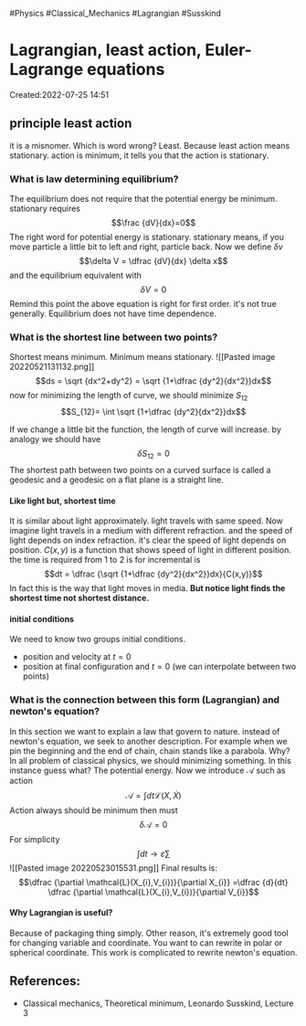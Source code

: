 
#Physics
#Classical_Mechanics
#Lagrangian
#Susskind


# Lagrangian, least action, Euler-Lagrange equations
Created:2022-07-25 14:51

## principle least action
it is a misnomer. Which is word wrong? Least. Because least action means stationary. action is minimum, it tells you that the action is stationary.

### What is law determining equilibrium?
The equilibrium does not require that the potential energy be minimum. stationary requires $$\frac {dV}{dx}=0$$The right word for potential energy is stationary. stationary means, if you move particle a little bit to left and right, particle back. Now we define $\delta v$ 
$$\delta V = \dfrac {dV}{dx} \delta x$$
and the equilibrium equivalent with$$\delta V=0$$
Remind this point the above equation is right for first order. it's not true generally. Equilibrium does not have time dependence. 

### What is the shortest line between two points?
Shortest means minimum. Minimum means stationary.
![[Pasted image 20220521131132.png]]
$$ds = \sqrt {dx^2+dy^2} = \sqrt {1+\dfrac {dy^2}{dx^2}}dx$$
now for minimizing the length of curve, we should minimize $S_{12}$ 
$$S_{12}= \int \sqrt {1+\dfrac {dy^2}{dx^2}}dx$$

If we change a little bit the function, the length of curve will increase. by analogy we should have$$\delta S_{12}=0$$
The shortest path between two points on a curved surface is called a geodesic and a geodesic on a flat plane is a straight line. 

#### Like light but, shortest time

It is similar about light approximately. light travels with same speed. Now imagine light travels in a medium with different refraction. and the speed of light depends on index refraction. it's clear the speed of light depends on position. $C(x,y)$ is a function that shows speed of light in different position. the time is required from 1 to 2 is for incremental is $$dt = \dfrac {\sqrt {1+\dfrac {dy^2}{dx^2}}dx}{C(x,y)}$$
In fact this is the way that light moves in media. **But notice light finds the shortest time not shortest distance.**

#### initial conditions
We need to know two groups initial conditions. 
- position and velocity at $t=0$
- position at final configuration and $t=0$ (we can interpolate between two points)


### What is the connection between this form (Lagrangian) and newton's equation?
In this section we want to explain a law that govern to nature. instead of newton's equation, we seek to another description. For example when we pin the beginning and the end of chain, chain stands like a parabola. Why? In all problem of classical physics, we should minimizing something. In this instance guess what? The potential energy. Now we introduce $\mathcal{A}$ such as action $$ \mathcal{A}= \int dt \mathcal{L}(X,\dot{X}) $$
Action always should be minimum then must $$\delta\mathcal{A}=0$$
For simplicity $$\int dt \rightarrow \varepsilon \sum $$
![[Pasted image 20220523015531.png]]
Final results is:
$$\dfrac {\partial \mathcal{L}(X_{i},V_{i})}{\partial X_{i}} =\dfrac {d}{dt} \dfrac {\partial \mathcal{L}(X_{i},V_{i})}{\partial V_{i}}$$
#### Why Lagrangian is useful?
Because of packaging thing simply. Other reason, it's extremely good tool for changing variable and coordinate. You want to can rewrite in polar or spherical coordinate. This work is complicated to rewrite newton's equation.

## References:
- Classical mechanics, Theoretical minimum, Leonardo Susskind, Lecture 3

